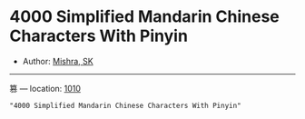 # 4000 Simplified Mandarin Chinese Characters With Pinyin

* Author: [Mishra, SK]()









---
篡 — location: [1010]()

```query
"4000 Simplified Mandarin Chinese Characters With Pinyin"
```